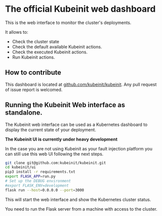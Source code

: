 # The official Kubeinit web dashboard

This is the web interface to monitor the cluster's deployments.

It allows to:

* Check the cluster state
* Check the default available Kubeinit actions.
* Check the executed Kubeinit actions.
* Run Kubeinit actions.

## How to contribute

This dashboard is located at [github.com/kubeinit/kubeinit](github.com/kubeinit/kubeinit).
Any pull request of issue report is welcomed.

## Running the Kubeinit Web interface as standalone.

The Kubeinit web interface can be used as a Kubernetes dashboard
to display the current state of your deployment.

**The Kubeinit UI is currently under heavy development**

In the case you are not using Kubeinit as your fault
injection platform you can still use this web UI
following the next steps.

```bash
git clone git@github.com:kubeinit/kubeinit.git
cd kubeinit/ui
pip3 install -r requirements.txt
export FLASK_APP=run.py
# Set up the DEBUG environment
#export FLASK_ENV=development
flask run --host=0.0.0.0 --port=3000
```

This will start the web interface and
show the Kubernetes cluster status.

You need to run the Flask server from
a machine with access to the cluster.
